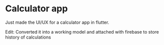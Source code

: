 # Calculator app

Just made the UI/UX for a calculator app in flutter.

Edit: Converted it into a working model and attached with firebase to store history of calculations
